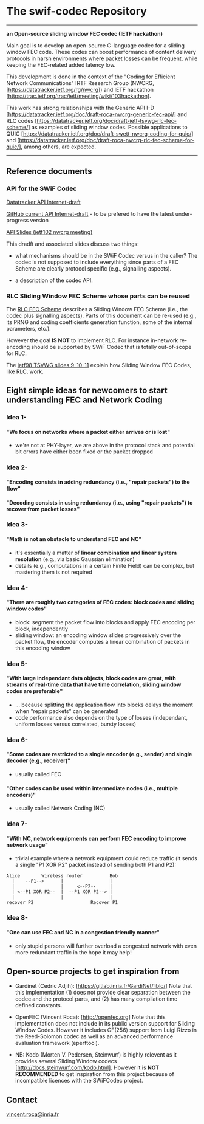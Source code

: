 # The swif-codec Repository

--------

**an Open-source sliding window FEC codec (IETF hackathon)**

Main goal is to develop an open-source C-language codec for a sliding window FEC code. These codes can boost performance of content delivery protocols in harsh environments where packet losses can be frequent, while keeping the FEC-related added latency low.

This development is done in the context of the "Coding for Efficient Network Communications" IRTF Research Group (NWCRG, [https://datatracker.ietf.org/rg/nwcrg]) and IETF hackathon [https://trac.ietf.org/trac/ietf/meeting/wiki/103hackathon].

This work has strong relationships with the Generic API I-D [https://datatracker.ietf.org/doc/draft-roca-nwcrg-generic-fec-api/] and RLC codes [https://datatracker.ietf.org/doc/draft-ietf-tsvwg-rlc-fec-scheme/] as examples of sliding window codes. Possible applications to QUIC [https://datatracker.ietf.org/doc/draft-swett-nwcrg-coding-for-quic/] and [https://datatracker.ietf.org/doc/draft-roca-nwcrg-rlc-fec-scheme-for-quic/], among others, are expected. 

--------

## Reference documents

### API for the SWiF Codec

[Datatracker API Internet-draft](https://datatracker.ietf.org/doc/draft-roca-nwcrg-generic-fec-api/)

[GitHub current API Internet-draft](https://github.com/vincent-grenoble/generic_fec_api) - to be prefered to have the latest under-progress version

[API Slides (ietf102 nwcrg meeting)](https://github.com/irtf-nwcrg/rg-materials/blob/master/ietf102-2018-07/03_roca_generic_fec_api.pdf)

This dradft and associated slides discuss two things:
- what mechanisms should be in the SWiF Codec versus in the caller?
The codec is not supposed to include everything since parts of a FEC Scheme are clearly protocol specific (e.g., signalling aspects).

- a description of the codec API.

### RLC Sliding Window FEC Scheme whose parts can be reused

The [RLC FEC Scheme](https://datatracker.ietf.org/doc/draft-ietf-tsvwg-rlc-fec-scheme/) describes a Sliding Window FEC Scheme (i.e., the codec plus signalling aspects).
Parts of this document can be re-used (e.g., its PRNG and coding coefficients generation function, some of the internal parameters, etc.).

However the goal **IS NOT** to implement RLC. For instance in-network re-encoding should be supported by SWiF Codec that is totally out-of-scope for RLC.

The [ietf98 TSVWG slides 9-10-11](https://datatracker.ietf.org/meeting/98/materials/slides-98-tsvwg-sessb-63-fecframe-drafts-00) explain how Sliding Window FEC Codes, like RLC, work.


## Eight simple ideas for newcomers to start understanding FEC and Network Coding

### Idea 1-
#### "We focus on networks where a packet either arrives or is lost"
- we're not at PHY-layer, we are above in the protocol stack and potential bit errors have either been fixed or the packet dropped

### Idea 2-
#### "Encoding consists in adding redundancy (i.e., "repair packets") to the flow"

#### "Decoding consists in using redundancy (i.e., using "repair packets") to recover from packet losses"

### Idea 3-
#### "Math is not an obstacle to understand FEC and NC"
- it's essentially a matter of **linear combination and linear system resolution** (e.g., via basic Gaussian elimination)
- details (e.g., computations in a certain Finite Field) can be complex, but mastering them is not required

### Idea 4-
#### "There are roughly two categories of FEC codes: block codes and sliding window codes"
- block: segment the packet flow into blocks and apply FEC encoding per block, independently
- sliding window: an encoding window slides progressively over the packet flow, the encoder computes a linear combination of packets in this encoding window

### Idea 5-
#### "With large independant data objects, block codes are great, with streams of real-time data that have time correlation, sliding window codes are preferable"
- ... because splitting the application flow into blocks delays the moment when "repair packets" can be generated!
- code performance also depends on the type of losses (independant, uniform losses versus correlated, bursty losses) 

### Idea 6-
#### "Some codes are restricted to a single encoder (e.g., sender) and single decoder (e.g., receiver)"
- usually called FEC

#### "Other codes can be used within intermediate nodes (i.e., multiple encoders)"
- usually called Network Coding (NC)

### Idea 7-
#### "With NC, network equipments can perform FEC encoding to improve network usage"
- trivial example where a network equipment could reduce traffic (it sends a single "P1 XOR P2" packet instead of sending both P1 and P2):
     
<pre><code>Alice        Wireless router          Bob    
  |    --P1-->      |                 |    
  |                 |     <--P2--     |    
  | <--P1 XOR P2--  |  --P1 XOR P2--> |
  |                 |                 |
recover P2                     Recover P1
</code></pre>

### Idea 8-
#### "One can use FEC and NC in a congestion friendly manner"
- only stupid persons will further overload a congested network with even more redundant traffic in the hope it may help!


## Open-source projects to get inspiration from

- Gardinet (Cedric Adjih): [https://gitlab.inria.fr/GardiNet/liblc/]
	Note that this implementation (1) does not provide clear separation between the codec and the protocol parts, and (2) has many compilation time defined constants.

- OpenFEC (Vincent Roca): [http://openfec.org]
	Note that this implementation does not include in its public version support for Sliding Window Codes.
	However it includes GF(256) support from Luigi Rizzo in the Reed-Solomon codec as well as an advanced performance evaluation framework (eperftool).

- NB: Kodo (Morten V. Pedersen, Steinwurf) is highly relevent as it provides several Sliding Window codecs [http://docs.steinwurf.com/kodo.html].
	However it is **NOT RECOMMENDED** to get inspiration from this project because of incompatible licences with the SWiFCodec project.


## Contact
vincent.roca@inria.fr
